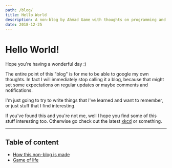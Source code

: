 ```yaml
---
path: /blog/
title: Hello World
description: A non-blog by Ahmad Game with thoughts on programming and other things I find interesting
date: 2018-12-25
---
```


# Hello World!

Hope you're having a wonderful day :)

The entire point of this "blog" is for me to be able to google my own thoughts. In fact I will immediately stop calling it a blog, because that might set some expectations on regular updates or maybe comments and notifications.

I'm just going to try to write things that I've learned and want to remember, or just stuff that I find interesting.

If you've found this and you're not me, well I hope you find some of this stuff interesting too.
Otherwise go check out the latest [xkcd](https://xkcd.com) or something.

---

## Table of content
- [How this non-blog is made](/blog/mdblog)
- [Game of life](/blog/game-of-life)
